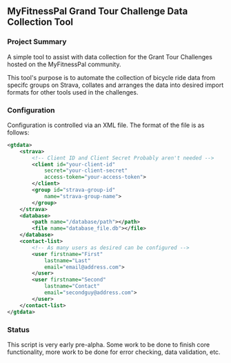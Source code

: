 ## MyFitnessPal Grand Tour Challenge Data Collection Tool

### Project Summary
A simple tool to assist with data collection for the Grant Tour Challenges hosted on the
MyFitnessPal community. 

This tool's purpose is to automate the collection of bicycle ride data from specifc groups on
Strava, collates and arranges the data into desired import formats for other tools used in the
challenges.

### Configuration
Configuration is controlled via an XML file. The format of the file is as follows:

```xml
<gtdata>
    <strava>
        <!-- Client ID and Client Secret Probably aren't needed -->
        <client id="your-client-id"
            secret="your-client-secret"
            access-token="your-access-token">
        </client>
        <group id="strava-group-id"
            name="strava-group-name">
        </group>
    </strava>
    <database>
        <path name="/database/path"></path>
        <file name="database_file.db"></file>
    </database>
    <contact-list>
        <!-- As many users as desired can be configured -->
        <user firstname="First"
            lastname="Last"
            email="email@address.com">
        </user>
        <user firstname="Second"
            lastname="Contact"
            email="secondguy@address.com">
        </user>
    </contact-list>
</gtdata>
```
### Status
This script is very early pre-alpha. Some work to be done to finish core functionality, more work to
be done for error checking, data validation, etc.

